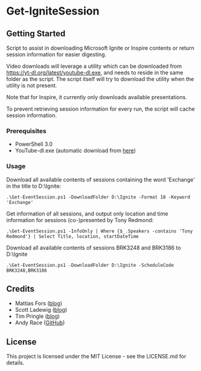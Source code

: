 # Get-IgniteSession

## Getting Started

Script to assist in downloading Microsoft Ignite or Inspire contents or return 
session information for easier digesting. 

Video downloads will leverage a utility which can be downloaded
from https://yt-dl.org/latest/youtube-dl.exe, and needs to reside in the same folder
as the script. The script itself will try to download the utility when the utility is not present.

Note that for Inspire, it currently only downloads available presentations.

To prevent retrieving session information for every run, the script will cache session information.

### Prerequisites

* PowerShell 3.0
* YouTube-dl.exe (automatic download from [here](https://yt-dl.org))

### Usage

Download all available contents of sessions containing the word 'Exchange' in the title to D:\Ignite:
```
.\Get-EventSession.ps1 -DownloadFolder D:\Ignite -Format 18 -Keyword 'Exchange'
```

Get information of all sessions, and output only location and time information for sessions (co-)presented by Tony Redmond:
```
.\Get-EventSession.ps1 -InfoOnly | Where {$_.Speakers -contains 'Tony Redmond'} | Select Title, location, startDateTime
```

Download all available contents of sessions BRK3248 and BRK3186 to D:\Ignite
```
.\Get-EventSession.ps1 -DownloadFolder D:\Ignite -ScheduleCode BRK3248,BRK3186
```

## Credits

* Mattias Fors ([blog](http://deploywindows.info))
* Scott Ladewig ([blog](http://ladewig.com))
* Tim Pringle ([blog](http://www.powershell.amsterdam))
* Andy Race ([GitHub](https://github.com/AndyRace))

## License

This project is licensed under the MIT License - see the LICENSE.md for details.

 